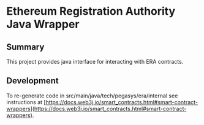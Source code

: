 # Ethereum Registration Authority Java Wrapper


## Summary

This project provides java interface for interacting with ERA contracts.


## Development

To re-generate code in src/main/java/tech/pegasys/era/internal see instructions
at [https://docs.web3j.io/smart_contracts.html#smart-contract-wrappers](https://docs.web3j.io/smart_contracts.html#smart-contract-wrappers).
